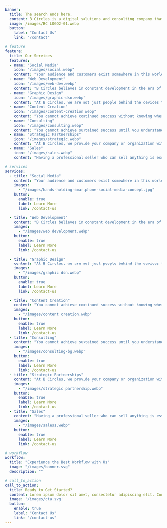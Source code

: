 ```yaml
---
banner:
  title: The search ends here.
  content: B Circles is a digital solutions and consulting company that helps businesses of all sizes increase their income. They offer customized strategies and goals for each client, as well as effective consulting, strategic partnerships, and sales services. B Circles is unique in that they provide a one-stop shop for all of a business's digital needs.
  image: /images/BC LOGO2-01.webp
  button:
    label: "Contact Us"
    link: "/contact"

# feature
feature: 
  title: Our Services
  features:
  - name: "Social Media"
    icon: "/images/social.webp"
    content: "Your audience and customers exist somewhere in this world. Our mission is to help you reach them through a strong and professional team specialized in market research, competitor analysis, creating creative and effective content, launching advertising campaigns, analyzing data, dashboards, and more. We turn regular browsers into customers who are confident in what you offer."
  - name: "Web Development"
    icon: "/images/web-dev.webp"
    content: "B Circles believes in constant development in the era of artificial intelligence and technological advancement. Through user experience and continuous analysis, development comes in a way that suits the work. Therefore, we are always with you. We design websites that are user-friendly and visually attractive, e-commerce shops, landing pages, and more. We not only create and develop websites and web applications but also help you with chatbots on social media, customized bots, LLMs employing tools like ChatGPT and BARD, etc."
  - name: "Graphic Design"
    icon: "/images/graphic-dsn.webp"
    content: "At B Circles, we are not just people behind the devices that produce designs. We are artists who practice our work with love and creativity. We understand and master all the details to produce what suits every project. We deliver your idea to the highest levels to convey the message to customers. We design images, logos, videos, and web pages with full flexibility."
  - name: "Content Creation"
    icon: "/images/content-creation.webp"
    content: "You cannot achieve continued success without knowing where you stand and what you can do with your available capabilities. Therefore, we develop your strategy, identify areas of strength, weakness, and existing opportunities, and then chart the path for you to reach your goals."
  - name: "Consulting"
    icon: "/images/consulting.webp"
    content: "You cannot achieve sustained success until you understand where you stand and what you can do with your available capabilities. Therefore, we develop your strategy, identify your areas of strength, weakness, and opportunities, and then chart the path for you to reach your goals."
  - name: "Strategic Partnerships"
    icon: "/images/strategic.webp"
    content: "At B Circles, we provide your company or organization with the power it needs through partnerships with other companies. We deliver and provide you with all the necessary resources to achieve your goals more effectively. We establish clear agreements through documented contracts with all the terms of the agreement. Furthermore, we can manage it for you through a dedicated team."
  - name: "Sales"
    icon: "/images/sales.webp"
    content: "Having a professional seller who can sell anything is essential. Such a seller is always distinguished by using different and more innovative strategies than the rest. Our team works using the latest strategies and plans to build a customer base that has confidence in your products and services, resulting in increased profits for the company."

# services
services:
  - title: "Social Media"
    content: "Your audience and customers exist somewhere in this world. Our mission is to help you reach them through a strong and professional team specialized in market research, competitor analysis, creating creative and effective content, launching advertising campaigns, analyzing data, dashboards, and more. We turn regular browsers into customers who are confident in what you offer."
    images:
      - "/images/hands-holding-smartphone-social-media-concept.jpg"
    button:
      enable: true
      label: Learn More
      link: /contact-us

  - title: "Web Development"
    content: "B Circles believes in constant development in the era of artificial intelligence and technological advancement. Through user experience and continuous analysis, development comes in a way that suits the work. Therefore, we are always with you. We design websites that are user-friendly and visually attractive, e-commerce shops, landing pages, and more. We not only create and develop websites and web applications but also help you with chatbots on social media, customized bots, LLMs employing tools like ChatGPT and BARD, etc."
    images: 
      - "/images/web development.webp"
    button:
      enable: true
      label: Learn More
      link: /contact-us
  
  - title: "Graphic Design"
    content: "At B Circles, we are not just people behind the devices that produce designs. We are artists who practice our work with love and creativity. We understand and master all the details to produce what suits every project. We deliver your idea to the highest levels to convey the message to customers. We design images, logos, videos, and web pages with full flexibility."
    images:
      - "/images/graphic dsn.webp"
    button:
      enable: true
      label: Learn More
      link: /contact-us

  - title: "Content Creation"
    content: "You cannot achieve continued success without knowing where you stand and what you can do with your available capabilities. Therefore, we develop your strategy, identify areas of strength, weakness, and existing opportunities, and then chart the path for you to reach your goals."
    images:
      - "/images/content creation.webp"
    button:
      enable: true
      label: Learn More
      link: /contact-us
  - title: "Consulting"
    content: "You cannot achieve sustained success until you understand where you stand and what you can do with your available capabilities. Therefore, we develop your strategy, identify your areas of strength, weakness, and opportunities, and then chart the path for you to reach your goals."
    images:
      - "/images/consulting-bg.webp"
    button:
      enable: true
      label: Learn More
      link: /contact-us
  - title: "Strategic Partnerships"
    content: "At B Circles, we provide your company or organization with the power it needs through partnerships with other companies. We deliver and provide you with all the necessary resources to achieve your goals more effectively. We establish clear agreements through documented contracts with all the terms of the agreement. Furthermore, we can manage it for you through a dedicated team."
    images:
      - "/images/strategic partnership.webp"
    button:
      enable: true
      label: Learn More
      link: /contact-us
  - title: "Sales"
    content: "Having a professional seller who can sell anything is essential. Such a seller is always distinguished by using different and more innovative strategies than the rest. Our team works using the latest strategies and plans to build a customer base that has confidence in your products and services, resulting in increased profits for the company."
    images:
      - "/images/saless.webp"
    button:
      enable: true
      label: Learn More
      link: /contact-us

# workflow
workflow: 
  title: "Experience the Best Workflow with Us"
  image: "/images/banner.svg"
  description: ""

# call_to_action
call_to_action:
  title: Ready to Get Started?
  content: Lorem ipsum dolor sit amet, consectetur adipiscing elit. Consequat tristique eget amet, tempus eu at consectetur.
  image: '/images/cta.svg'
  button:
    enable: true
    label: "Contact Us"
    link: "/contact-us"
---
```

